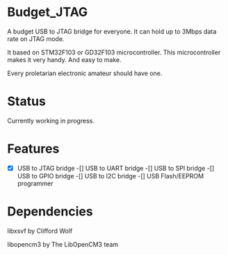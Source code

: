Budget_JTAG
=====
A budget USB to JTAG bridge for everyone. It can hold up to 3Mbps data rate on JTAG mode.

It based on STM32F103 or GD32F103 microcontroller. This microcontroller makes it very handy. And easy to make.

Every proletarian electronic amateur should have one.

Status
===

Currently working in progress. 

Features
===

-[x] USB to JTAG bridge
-[]  USB to UART bridge
-[]  USB to SPI bridge
-[]  USB to GPIO bridge
-[]  USB to I2C bridge
-[]  USB Flash/EEPROM programmer

Dependencies
===

libxsvf by Clifford Wolf

libopencm3 by The LibOpenCM3 team


